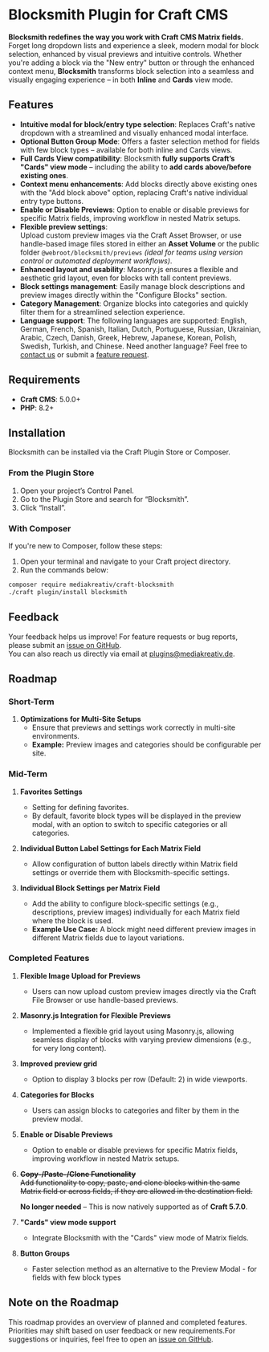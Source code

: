 # Blocksmith Plugin for Craft CMS

**Blocksmith redefines the way you work with Craft CMS Matrix fields.** Forget long dropdown lists and experience a sleek, modern modal for block selection, enhanced by visual previews and intuitive controls. Whether you're adding a block via the "New entry" button or through the enhanced context menu, **Blocksmith** transforms block selection into a seamless and visually engaging experience – in both **Inline** and **Cards** view mode.

## Features

- **Intuitive modal for block/entry type selection**: Replaces Craft's native dropdown with a streamlined and visually enhanced modal interface.
- **Optional Button Group Mode**: Offers a faster selection method for fields with few block types – available for both inline and Cards views.
- **Full Cards View compatibility**: Blocksmith **fully supports Craft’s "Cards" view mode** – including the ability to **add cards above/before existing ones**.
- **Context menu enhancements**: Add blocks directly above existing ones with the "Add block above" option, replacing Craft's native individual entry type buttons.
- **Enable or Disable Previews**: Option to enable or disable previews for specific Matrix fields, improving workflow in nested Matrix setups.
- **Flexible preview settings**:  
  Upload custom preview images via the Craft Asset Browser, or use handle-based image files stored in either an **Asset Volume** or the public folder `@webroot/blocksmith/previews` *(ideal for teams using version control or automated deployment workflows)*.
- **Enhanced layout and usability**: Masonry.js ensures a flexible and aesthetic grid layout, even for blocks with tall content previews.
- **Block settings management**: Easily manage block descriptions and preview images directly within the "Configure Blocks" section.
- **Category Management**: Organize blocks into categories and quickly filter them for a streamlined selection experience.
- **Language support**: The following languages are supported: English, German, French, Spanish, Italian, Dutch, Portuguese, Russian, Ukrainian, Arabic, Czech, Danish, Greek, Hebrew, Japanese, Korean, Polish, Swedish, Turkish, and Chinese. Need another language? Feel free to [contact us](mailto:plugins@mediakreativ.de) or submit a [feature request](https://github.com/mediakreativ/craft-blocksmith/issues).

## Requirements

- **Craft CMS**: 5.0.0+
- **PHP**: 8.2+

## Installation

Blocksmith can be installed via the Craft Plugin Store or Composer.

### From the Plugin Store

1. Open your project’s Control Panel.
2. Go to the Plugin Store and search for “Blocksmith”.
3. Click “Install”.

### With Composer

If you're new to Composer, follow these steps:

1. Open your terminal and navigate to your Craft project directory.
2. Run the commands below:

```bash
composer require mediakreativ/craft-blocksmith
./craft plugin/install blocksmith
```

## Feedback

Your feedback helps us improve! For feature requests or bug reports, please submit an [issue on GitHub](https://github.com/mediakreativ/craft-blocksmith/issues).  
You can also reach us directly via email at [plugins@mediakreativ.de](mailto:plugins@mediakreativ.de).

## Roadmap

### Short-Term

1. **Optimizations for Multi-Site Setups**
   - Ensure that previews and settings work correctly in multi-site environments.
   - **Example:** Preview images and categories should be configurable per site.

### Mid-Term

1. **Favorites Settings**
   - Setting for defining favorites.
   - By default, favorite block types will be displayed in the preview modal, with an option to switch to specific categories or all categories.

2. **Individual Button Label Settings for Each Matrix Field**
   - Allow configuration of button labels directly within Matrix field settings or override them with Blocksmith-specific settings.

3. **Individual Block Settings per Matrix Field**
   - Add the ability to configure block-specific settings (e.g., descriptions, preview images) individually for each Matrix field where the block is used.
   - **Example Use Case:** A block might need different preview images in different Matrix fields due to layout variations.

### Completed Features

1. **Flexible Image Upload for Previews**

   - Users can now upload custom preview images directly via the Craft File Browser or use handle-based previews.

2. **Masonry.js Integration for Flexible Previews**

   - Implemented a flexible grid layout using Masonry.js, allowing seamless display of blocks with varying preview dimensions (e.g., for very long content).

3. **Improved preview grid**

   - Option to display 3 blocks per row (Default: 2) in wide viewports.

4. **Categories for Blocks**

   - Users can assign blocks to categories and filter by them in the preview modal.

5. **Enable or Disable Previews**

   - Option to enable or disable previews for specific Matrix fields, improving workflow in nested Matrix setups.

6. ~~**Copy-/Paste-/Clone Functionality**~~  
   ~~Add functionality to copy, paste, and clone blocks within the same Matrix field or across fields, if they are allowed in the destination field.~~

   **No longer needed** – This is now natively supported as of **Craft 5.7.0**.

7. **"Cards" view mode support**
   - Integrate Blocksmith with the "Cards" view mode of Matrix fields.
  
8. **Button Groups**
   - Faster selection method as an alternative to the Preview Modal - for fields with few block types

## Note on the Roadmap

This roadmap provides an overview of planned and completed features. Priorities may shift based on user feedback or new requirements.For suggestions or inquiries, feel free to open an [issue on GitHub](https://github.com/mediakreativ/craft-blocksmith/issues).
